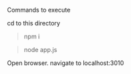 Commands to execute

cd to this directory

>npm i

>node app.js

Open browser.
navigate to localhost:3010
